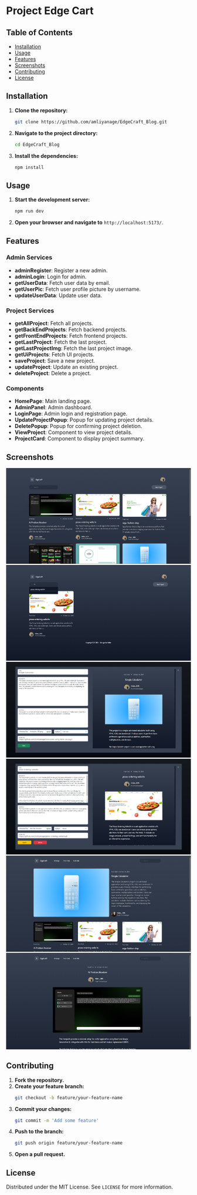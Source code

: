 # Project Edge Cart

## Table of Contents

- [Installation](#installation)
- [Usage](#usage)
- [Features](#features)
- [Screenshots](#screenshots)
- [Contributing](#contributing)
- [License](#license)

## Installation

1. **Clone the repository:**
    ```sh
    git clone https://github.com/amliyanage/EdgeCraft_Blog.git
    ```
2. **Navigate to the project directory:**
    ```sh
    cd EdgeCraft_Blog
    ```
3. **Install the dependencies:**
    ```sh
    npm install
    ```

## Usage

1. **Start the development server:**
    ```sh
    npm run dev
    ```
2. **Open your browser and navigate to** `http://localhost:5173/`.

## Features

### Admin Services
- **adminRegister**: Register a new admin.
- **adminLogin**: Login for admin.
- **getUserData**: Fetch user data by email.
- **getUserPic**: Fetch user profile picture by username.
- **updateUserData**: Update user data.

### Project Services
- **getAllProject**: Fetch all projects.
- **getBackEndProjects**: Fetch backend projects.
- **getFrontEndProjects**: Fetch frontend projects.
- **getLastProject**: Fetch the last project.
- **getLastProjectImg**: Fetch the last project image.
- **getUiProjects**: Fetch UI projects.
- **saveProject**: Save a new project.
- **updateProject**: Update an existing project.
- **deleteProject**: Delete a project.

### Components
- **HomePage**: Main landing page.
- **AdminPanel**: Admin dashboard.
- **LoginPage**: Admin login and registration page.
- **UpdateProjectPopup**: Popup for updating project details.
- **DeletePopup**: Popup for confirming project deletion.
- **ViewProject**: Component to view project details.
- **ProjectCard**: Component to display project summary.

## Screenshots

![Screenshot 1](src/assets/screenShot/Screenshot%202024-10-24%20100058.png)
![Screenshot 2](src/assets/screenShot/Screenshot%202024-10-24%20100121.png)
![Screenshot 2](src/assets/screenShot/Screenshot%202024-10-24%20100232.png)
![Screenshot 2](src/assets/screenShot/Screenshot%202024-10-24%20100247.png)
![Screenshot 2](src/assets/screenShot/Screenshot%202024-10-24%20100259.png)
![Screenshot 2](src/assets/screenShot/Screenshot%202024-10-24%20100319.png)

## Contributing

1. **Fork the repository.**
2. **Create your feature branch:**
    ```sh
    git checkout -b feature/your-feature-name
    ```
3. **Commit your changes:**
    ```sh
    git commit -m 'Add some feature'
    ```
4. **Push to the branch:**
    ```sh
    git push origin feature/your-feature-name
    ```
5. **Open a pull request.**

## License

Distributed under the MIT License. See `LICENSE` for more information.